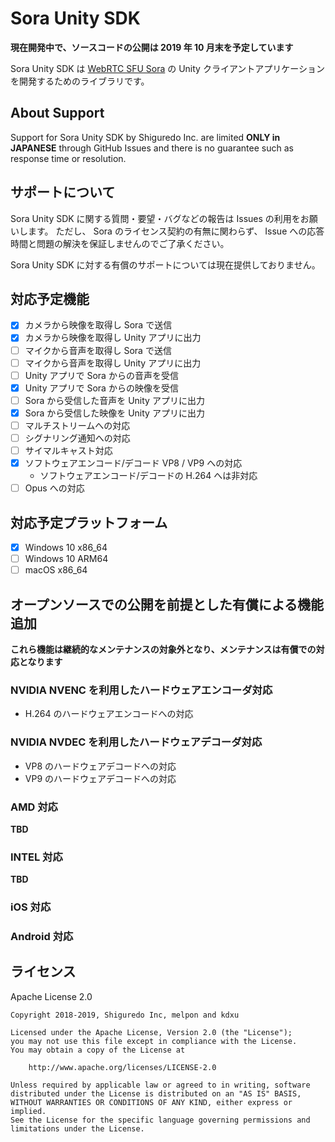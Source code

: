 # Sora Unity SDK

**現在開発中で、ソースコードの公開は 2019 年 10 月末を予定しています**

Sora Unity SDK は [WebRTC SFU Sora](https://sora.shiguredo.jp/) の Unity クライアントアプリケーションを開発するためのライブラリです。

## About Support

Support for Sora Unity SDK by Shiguredo Inc. are limited **ONLY in JAPANESE** through GitHub Issues and there is no guarantee such as response time or resolution.

## サポートについて

Sora Unity SDK に関する質問・要望・バグなどの報告は Issues の利用をお願いします。
ただし、 Sora のライセンス契約の有無に関わらず、 Issue への応答時間と問題の解決を保証しませんのでご了承ください。

Sora Unity SDK に対する有償のサポートについては現在提供しておりません。

## 対応予定機能

- [x] カメラから映像を取得し Sora で送信
- [x] カメラから映像を取得し Unity アプリに出力
- [ ] マイクから音声を取得し Sora で送信
- [ ] マイクから音声を取得し Unity アプリに出力
- [ ] Unity アプリで Sora からの音声を受信
- [x] Unity アプリで Sora からの映像を受信
- [ ] Sora から受信した音声を Unity アプリに出力
- [x] Sora から受信した映像を Unity アプリに出力
- [ ] マルチストリームへの対応
- [ ] シグナリング通知への対応
- [ ] サイマルキャスト対応
- [x] ソフトウェアエンコード/デコード VP8 / VP9 への対応
    - ソフトウェアエンコード/デコードの H.264 へは非対応
- [ ] Opus への対応

## 対応予定プラットフォーム

- [x] Windows 10 x86_64
- [ ] Windows 10 ARM64
- [ ] macOS x86_64

## オープンソースでの公開を前提とした有償による機能追加

**これら機能は継続的なメンテナンスの対象外となり、メンテナンスは有償での対応となります**

### NVIDIA NVENC を利用したハードウェアエンコーダ対応

- H.264 のハードウェアエンコードへの対応

### NVIDIA NVDEC を利用したハードウェアデコーダ対応

- VP8 のハードウェアデコードへの対応
- VP9 のハードウェアデコードへの対応

### AMD 対応

**TBD**

### INTEL 対応

**TBD**

### iOS 対応

### Android 対応

## ライセンス

Apache License 2.0

```
Copyright 2018-2019, Shiguredo Inc, melpon and kdxu

Licensed under the Apache License, Version 2.0 (the "License");
you may not use this file except in compliance with the License.
You may obtain a copy of the License at

    http://www.apache.org/licenses/LICENSE-2.0

Unless required by applicable law or agreed to in writing, software
distributed under the License is distributed on an "AS IS" BASIS,
WITHOUT WARRANTIES OR CONDITIONS OF ANY KIND, either express or implied.
See the License for the specific language governing permissions and
limitations under the License.
```
